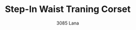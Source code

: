---
layout: product
title: Step-In Waist Traning Corset
subtitle: 3085 Lana
price: '38.00'
product_image: /neopower-net/3085-front.png
product_image_hover: /neopower-net/3085-back.png
categories: 
  - The Infinite
  - Tummy & Waist
  - Daily Use
  - Postpartum
  - Cinchers
  - Step In
---